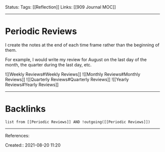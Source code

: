 Status: 
Tags: [[Reflection]]
Links: [[909 Journal MOC]]
___
# Periodic Reviews
I create the notes at the end of each time frame rather than the beginning of them.

For example, I would write my review for August on the last day of the month, the quarter during the last day, etc.

![[Weekly Reviews#Weekly Reviews]]
![[Monthly Reviews#Monthly Reviews]]
![[Quarterly Reviews#Quarterly Reviews]]
![[Yearly Reviews#Yearly Reviews]]
___
# Backlinks
```dataview
list from [[Periodic Reviews]] AND !outgoing([[Periodic Reviews]])
```
___
References:

Created:: 2021-08-20 11:20
